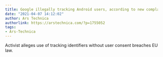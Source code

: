 ```yaml
---
title: Google illegally tracking Android users, according to new complaint
date: "2021-04-07 14:12:02"
author: Ars Technica
authorlink: https://arstechnica.com/?p=1755052
tags:
- Ars-Technica
---
```

Activist alleges use of tracking identifiers without user consent breaches EU law.